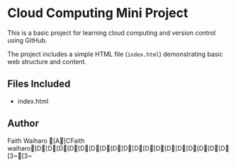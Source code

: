 
# Cloud Computing Mini Project

This is a basic project for learning cloud computing and version control using GitHub.

The project includes a simple HTML file (`index.html`) demonstrating basic web structure and content.

## Files Included
- index.html

## Author
Faith Waiharo
[A[CFaith waiharo[D[D[D[D[D[D[D[D[D[D[D[D[D[D[D[D[D[D[3~[3~

